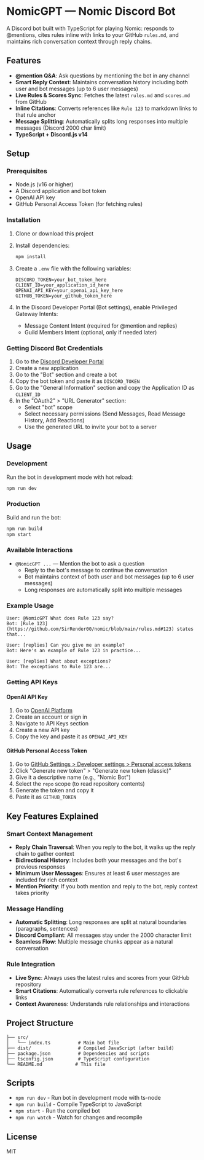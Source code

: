 # NomicGPT — Nomic Discord Bot

A Discord bot built with TypeScript for playing Nomic: responds to @mentions, cites rules inline with links to your GitHub `rules.md`, and maintains rich conversation context through reply chains.

## Features

- **@mention Q&A**: Ask questions by mentioning the bot in any channel
- **Smart Reply Context**: Maintains conversation history including both user and bot messages (up to 6 user messages)
- **Live Rules & Scores Sync**: Fetches the latest `rules.md` and `scores.md` from GitHub
- **Inline Citations**: Converts references like `Rule 123` to markdown links to that rule anchor
- **Message Splitting**: Automatically splits long responses into multiple messages (Discord 2000 char limit)
- **TypeScript + Discord.js v14**

## Setup

### Prerequisites

- Node.js (v16 or higher)
- A Discord application and bot token
- OpenAI API key
- GitHub Personal Access Token (for fetching rules)

### Installation

1. Clone or download this project
2. Install dependencies:
   ```bash
   npm install
   ```

3. Create a `.env` file with the following variables:
   ```
   DISCORD_TOKEN=your_bot_token_here
   CLIENT_ID=your_application_id_here
   OPENAI_API_KEY=your_openai_api_key_here
   GITHUB_TOKEN=your_github_token_here
   ```

4. In the Discord Developer Portal (Bot settings), enable Privileged Gateway Intents:
   - Message Content Intent (required for @mention and replies)
   - Guild Members Intent (optional, only if needed later)

### Getting Discord Bot Credentials

1. Go to the [Discord Developer Portal](https://discord.com/developers/applications)
2. Create a new application
3. Go to the "Bot" section and create a bot
4. Copy the bot token and paste it as `DISCORD_TOKEN`
5. Go to the "General Information" section and copy the Application ID as `CLIENT_ID`
6. In the "OAuth2" > "URL Generator" section:
   - Select "bot" scope
   - Select necessary permissions (Send Messages, Read Message History, Add Reactions)
   - Use the generated URL to invite your bot to a server

## Usage

### Development

Run the bot in development mode with hot reload:
```bash
npm run dev
```

### Production

Build and run the bot:
```bash
npm run build
npm start
```

### Available Interactions

- `@NomicGPT ...` — Mention the bot to ask a question
  - Reply to the bot's message to continue the conversation
  - Bot maintains context of both user and bot messages (up to 6 user messages)
  - Long responses are automatically split into multiple messages

### Example Usage

```
User: @NomicGPT What does Rule 123 say?
Bot: [Rule 123](https://github.com/SirRender00/nomic/blob/main/rules.md#123) states that...

User: [replies] Can you give me an example?
Bot: Here's an example of Rule 123 in practice...

User: [replies] What about exceptions?
Bot: The exceptions to Rule 123 are...
```

### Getting API Keys

#### OpenAI API Key
1. Go to [OpenAI Platform](https://platform.openai.com/)
2. Create an account or sign in
3. Navigate to API Keys section
4. Create a new API key
5. Copy the key and paste it as `OPENAI_API_KEY`

#### GitHub Personal Access Token
1. Go to [GitHub Settings > Developer settings > Personal access tokens](https://github.com/settings/tokens)
2. Click "Generate new token" > "Generate new token (classic)"
3. Give it a descriptive name (e.g., "Nomic Bot")
4. Select the `repo` scope (to read repository contents)
5. Generate the token and copy it
6. Paste it as `GITHUB_TOKEN`

## Key Features Explained

### Smart Context Management
- **Reply Chain Traversal**: When you reply to the bot, it walks up the reply chain to gather context
- **Bidirectional History**: Includes both your messages and the bot's previous responses
- **Minimum User Messages**: Ensures at least 6 user messages are included for rich context
- **Mention Priority**: If you both mention and reply to the bot, reply context takes priority

### Message Handling
- **Automatic Splitting**: Long responses are split at natural boundaries (paragraphs, sentences)
- **Discord Compliant**: All messages stay under the 2000 character limit
- **Seamless Flow**: Multiple message chunks appear as a natural conversation

### Rule Integration
- **Live Sync**: Always uses the latest rules and scores from your GitHub repository
- **Smart Citations**: Automatically converts rule references to clickable links
- **Context Awareness**: Understands rule relationships and interactions

## Project Structure

```
├── src/
│   └── index.ts          # Main bot file
├── dist/                 # Compiled JavaScript (after build)
├── package.json          # Dependencies and scripts
├── tsconfig.json         # TypeScript configuration
└── README.md            # This file
```

## Scripts

- `npm run dev` - Run bot in development mode with ts-node
- `npm run build` - Compile TypeScript to JavaScript
- `npm start` - Run the compiled bot
- `npm run watch` - Watch for changes and recompile

## License

MIT
